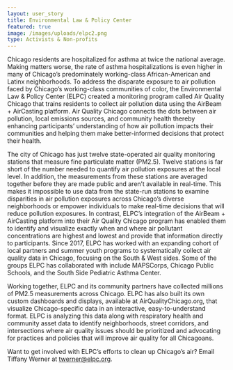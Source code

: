 ```yaml
---
layout: user_story
title: Environmental Law & Policy Center
featured: true
image: /images/uploads/elpc2.png
type: Activists & Non-profits
---
```

Chicago residents are hospitalized for asthma at twice the national average.  Making matters worse, the rate of asthma hospitalizations is even higher in many of Chicago’s predominately working-class African-American and Latinx neighborhoods.  To address the disparate exposure to air pollution faced by Chicago’s working-class communities of color, the Environmental Law & Policy Center (ELPC) created a monitoring program called Air Quality Chicago that trains residents to collect air pollution data using the AirBeam + AirCasting platform.  Air Quality Chicago connects the dots between air pollution, local emissions sources, and community health thereby enhancing participants’ understanding of how air pollution impacts their communities and helping them make better-informed decisions that protect their health.

The city of Chicago has just twelve state-operated air quality monitoring stations that measure fine particulate matter (PM2.5). Twelve stations is far short of the number needed to quantify air pollution exposures at the local level.  In addition, the measurements from these stations are averaged together before they are made public and aren’t available in real-time. This makes it impossible to use data from the state-run stations to examine disparities in air pollution exposures across Chicago’s diverse neighborhoods or empower individuals to make real-time decisions that will reduce pollution exposures.  In contrast, ELPC’s integration of the AirBeam + AirCasting platform into their Air Quality Chicago program has enabled them to identify and visualize exactly when and where air pollutant concentrations are highest and lowest and provide that information directly to participants.  Since 2017, ELPC has worked with an expanding cohort of local partners and summer youth programs to systematically collect air quality data in Chicago, focusing on the South & West sides.  Some of the groups ELPC has collaborated with include MAPSCorps, Chicago Public Schools, and the South Side Pediatric Asthma Center. 

Working together, ELPC and its community partners have collected millions of PM2.5 measurements across Chicago. ELPC has also built its own custom dashboards and displays, available at AirQualityChicago.org, that visualize Chicago-specific data in an interactive, easy-to-understand format. ELPC is analyzing this data along with respiratory health and community asset data to identify neighborhoods, street corridors, and intersections where air quality issues should be prioritized and advocating for practices and policies that will improve air quality for all Chicagoans.

Want to get involved with ELPC’s efforts to clean up Chicago’s air? Email Tiffany Werner at twerner@elpc.org.
